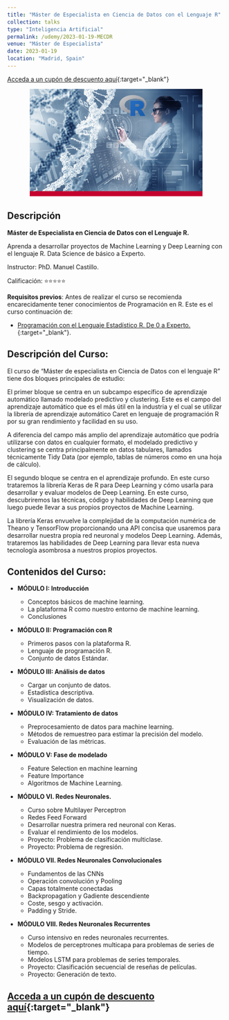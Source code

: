 ```yaml
---
title: "Máster de Especialista en Ciencia de Datos con el Lenguaje R"
collection: talks
type: "Inteligencia Artificial"
permalink: /udemy/2023-01-19-MECDR
venue: "Máster de Especialista"
date: 2023-01-19
location: "Madrid, Spain"
---
```


[Acceda a un cupón de descuento aquí](https://www.udemy.com/course/master-especialista-ciencia-datos-lenguaje-r/?couponCode=MAY_2024){:target="_blank"}

<div>
<p align = "center">
<img src="/images/courses/MECD_R.jpg" alt="Master ciencia datos con R" width="400">
</p>
</div>

## Descripción

<b>Máster de Especialista en Ciencia de Datos con el Lenguaje R.</b>

Aprenda a desarrollar proyectos de Machine Learning y Deep Learning con el lenguaje R. Data Science de básico a Experto.

Instructor: PhD. Manuel Castillo. 

Calificación: ⭐⭐⭐⭐⭐

<b>Requisitos previos</b>: Antes de realizar el curso se recomienda encarecidamente tener conocimientos de Programación en R. Este es el curso continuación de:
- [Programación con el Lenguaje Estadístico R. De 0 a Experto.](https://www.udemy.com/course/programacion-lenguaje-estadistico-r/?couponCode=MAY_2024){:target="_blank"}.

## Descripción del Curso:

El curso de “Máster de especialista en Ciencia de Datos con el lenguaje R” tiene dos bloques principales de estudio:

El primer bloque se centra en un subcampo específico de aprendizaje automático llamado modelado predictivo y clustering. Este es el campo del aprendizaje automático que es el más útil en la industria y el cual se utilizar la librería de aprendizaje automático Caret en lenguaje de programación R por su gran rendimiento y facilidad en su uso.

A diferencia del campo más amplio del aprendizaje automático que podría utilizarse con datos en cualquier formato, el modelado predictivo y clustering se centra principalmente en datos tabulares, llamados técnicamente Tidy Data (por ejemplo, tablas de números como en una hoja de cálculo).

El segundo bloque se centra en el aprendizaje profundo. En este curso trataremos la librería Keras de R para Deep Learning y cómo usarla para desarrollar y evaluar modelos de Deep Learning. En este curso, descubriremos las técnicas, código y habilidades de Deep Learning que luego puede llevar a sus propios proyectos de Machine Learning.

La librería Keras envuelve la complejidad de la computación numérica de Theano y TensorFlow proporcionando una API concisa que usaremos para desarrollar nuestra propia red neuronal y modelos Deep Learning. Además, trataremos las habilidades de Deep Learning para llevar esta nueva tecnología asombrosa a nuestros propios proyectos.


## Contenidos del Curso:

- __MÓDULO I: Introducción__
    - Conceptos básicos de machine learning.
    - La plataforma R como nuestro entorno de machine learning.
    - Conclusiones

- __MÓDULO II: Programación con R__
    - Primeros pasos con la plataforma R.
    - Lenguaje de programación R.
    - Conjunto de datos Estándar.

- __MÓDULO III: Análisis de datos__
    - Cargar un conjunto de datos.
    - Estadística descriptiva.
    - Visualización de datos.

- __MÓDULO IV: Tratamiento de datos__
    - Preprocesamiento de datos para machine learning.
    - Métodos de remuestreo para estimar la precisión del modelo.
    - Evaluación de las métricas.

- __MÓDULO V: Fase de modelado__
    - Feature Selection en machine learning
    - Feature Importance
    - Algoritmos de Machine Learning.

- __MÓDULO VI. Redes Neuronales.__
    - Curso sobre Multilayer Perceptron
    - Redes Feed Forward
    - Desarrollar nuestra primera red neuronal con Keras.
    - Evaluar el rendimiento de los modelos.
    - Proyecto: Problema de clasificación multiclase.
    - Proyecto: Problema de regresión.

- __MÓDULO VII. Redes Neuronales Convolucionales__
    - Fundamentos de las CNNs
    - Operación convolución y Pooling
    - Capas totalmente conectadas
    - Backpropagation y Gadiente descendiente
    - Coste, sesgo y activación.
    - Padding y Stride.

- __MÓDULO VIII. Redes Neuronales Recurrentes__
    - Curso intensivo en redes neuronales recurrentes.
    - Modelos de perceptrones multicapa para problemas de series de tiempo.
    - Modelos LSTM para problemas de series temporales.
    - Proyecto: Clasificación secuencial de reseñas de películas.
    - Proyecto: Generación de texto.

## [Acceda a un cupón de descuento aquí](https://www.udemy.com/course/master-especialista-ciencia-datos-lenguaje-r/?couponCode=MAY_2024){:target="_blank"}
